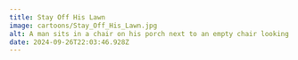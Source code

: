 ```yaml
---
title: Stay Off His Lawn
image: cartoons/Stay_Off_His_Lawn.jpg
alt: A man sits in a chair on his porch next to an empty chair looking expectantly out to the street. Three signs are posted on his fence; "Stay off my lawn", "Come to my porch", "Keep me company".
date: 2024-09-26T22:03:46.928Z
---
```

